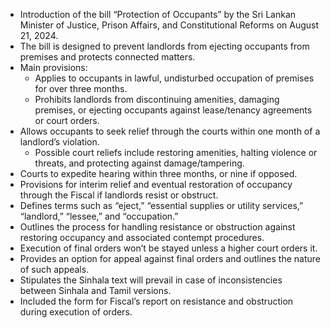 - Introduction of the bill “Protection of Occupants” by the Sri Lankan Minister of Justice, Prison Affairs, and Constitutional Reforms on August 21, 2024.
- The bill is designed to prevent landlords from ejecting occupants from premises and protects connected matters.
- Main provisions:
  - Applies to occupants in lawful, undisturbed occupation of premises for over three months.
  - Prohibits landlords from discontinuing amenities, damaging premises, or ejecting occupants against lease/tenancy agreements or court orders.
- Allows occupants to seek relief through the courts within one month of a landlord’s violation.
  - Possible court reliefs include restoring amenities, halting violence or threats, and protecting against damage/tampering.
- Courts to expedite hearing within three months, or nine if opposed.
- Provisions for interim relief and eventual restoration of occupancy through the Fiscal if landlords resist or obstruct.
- Defines terms such as “eject,” “essential supplies or utility services,” “landlord,” “lessee,” and “occupation.”
- Outlines the process for handling resistance or obstruction against restoring occupancy and associated contempt procedures.
- Execution of final orders won’t be stayed unless a higher court orders it.
- Provides an option for appeal against final orders and outlines the nature of such appeals.
- Stipulates the Sinhala text will prevail in case of inconsistencies between Sinhala and Tamil versions.
- Included the form for Fiscal’s report on resistance and obstruction during execution of orders.